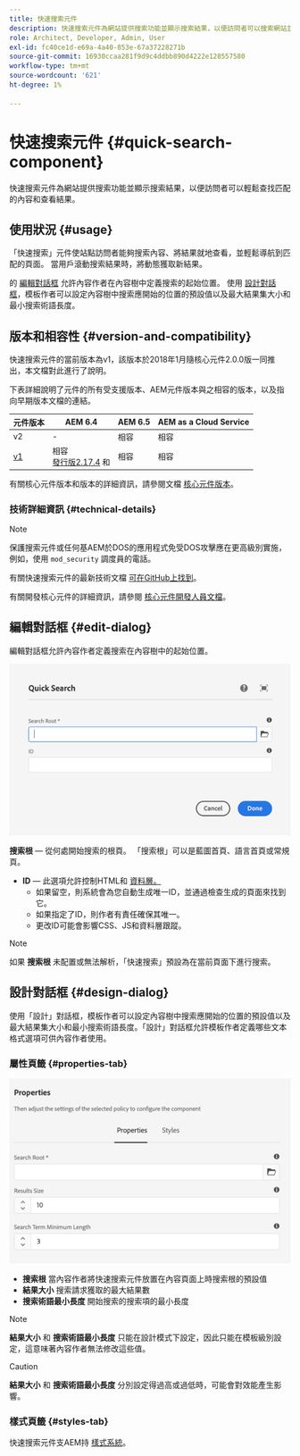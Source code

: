 ```yaml
---
title: 快速搜索元件
description: 快速搜索元件為網站提供搜索功能並顯示搜索結果，以便訪問者可以搜索網站並過濾結果。
role: Architect, Developer, Admin, User
exl-id: fc40ce1d-e69a-4a40-853e-67a37228271b
source-git-commit: 16930ccaa281f9d9c4ddbb890d4222e128557580
workflow-type: tm+mt
source-wordcount: '621'
ht-degree: 1%

---
```


# 快速搜索元件 {#quick-search-component}

快速搜索元件為網站提供搜索功能並顯示搜索結果，以便訪問者可以輕鬆查找匹配的內容和查看結果。

## 使用狀況 {#usage}

「快速搜索」元件使站點訪問者能夠搜索內容、將結果就地查看，並輕鬆導航到匹配的頁面。 當用戶滾動搜索結果時，將動態獲取新結果。

的 [編輯對話框](#edit-dialog) 允許內容作者在內容樹中定義搜索的起始位置。 使用 [設計對話框](#design-dialog)，模板作者可以設定內容樹中搜索應開始的位置的預設值以及最大結果集大小和最小搜索術語長度。

## 版本和相容性 {#version-and-compatibility}

快速搜索元件的當前版本為v1，該版本於2018年1月隨核心元件2.0.0版一同推出，本文檔對此進行了說明。

下表詳細說明了元件的所有受支援版本、AEM元件版本與之相容的版本，以及指向早期版本文檔的連結。

| 元件版本 | AEM 6.4 | AEM 6.5 | AEM as a Cloud Service  |
|--- |--- |--- |---|
| v2 | - | 相容 | 相容 |
| [v1](/help/components/v1/quick-search.md) | 相容<br>[發行版2.17.4](/help/versions.md) 和 | 相容 | 相容 |

有關核心元件版本和版本的詳細資訊，請參閱文檔 [核心元件版本](/help/versions.md)。

### 技術詳細資訊 {#technical-details}

>[!NOTE]
>
>保護搜索元件或任何基AEM於DOS的應用程式免受DOS攻擊應在更高級別實施，例如，使用 `mod_security` 調度員的電話。

有關快速搜索元件的最新技術文檔 [可在GitHub上找到](https://adobe.com/go/aem_cmp_tech_search_v1)。

有關開發核心元件的詳細資訊，請參閱 [核心元件開發人員文檔](/help/developing/overview.md)。

## 編輯對話框 {#edit-dialog}

編輯對話框允許內容作者定義搜索在內容樹中的起始位置。

![快速搜索元件的編輯對話框](/help/assets/quick-search-edit.png)

**搜索根**  — 從何處開始搜索的根頁。 「搜索根」可以是藍圖首頁、語言首頁或常規頁。
* **ID**  — 此選項允許控制HTML和 [資料層。](/help/developing/data-layer/overview.md)
   * 如果留空，則系統會為您自動生成唯一ID，並通過檢查生成的頁面來找到它。
   * 如果指定了ID，則作者有責任確保其唯一。
   * 更改ID可能會影響CSS、JS和資料層跟蹤。

>[!NOTE]
>
>如果 **搜索根** 未配置或無法解析，「快速搜索」預設為在當前頁面下進行搜索。

## 設計對話框 {#design-dialog}

使用「設計」對話框，模板作者可以設定內容樹中搜索應開始的位置的預設值以及最大結果集大小和最小搜索術語長度。「設計」對話框允許模板作者定義哪些文本格式選項可供內容作者使用。

### 屬性頁籤 {#properties-tab}

![「快速搜索元件的設計」對話框](/help/assets/quick-search-design.png)

* **搜索根**
當內容作者將快速搜索元件放置在內容頁面上時搜索根的預設值
* **結果大小**
搜索請求獲取的最大結果數
* **搜索術語最小長度**
開始搜索的搜索項的最小長度

>[!NOTE]
>
>**結果大小** 和 **搜索術語最小長度** 只能在設計模式下設定，因此只能在模板級別設定，這意味著內容作者無法修改這些值。

>[!CAUTION]
>
>**結果大小** 和 **搜索術語最小長度** 分別設定得過高或過低時，可能會對效能產生影響。

### 樣式頁籤 {#styles-tab}

快速搜索元件支AEM持 [樣式系統](/help/get-started/authoring.md#component-styling)。
